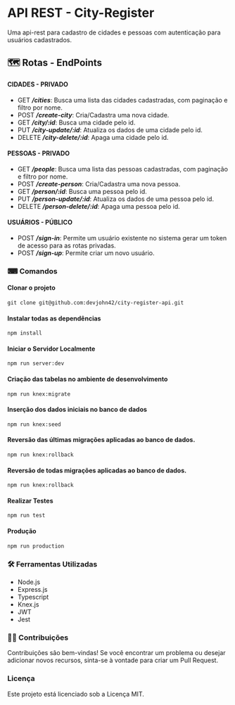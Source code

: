 # API REST - City-Register

Uma api-rest para cadastro de cidades e pessoas com autenticação para usuários cadastrados.

## 🗺 Rotas - EndPoints

#### CIDADES - PRIVADO

- GET **_/cities_**: Busca uma lista das cidades cadastradas, com paginação e filtro por nome.
- POST **_/create-city_**: Cria/Cadastra uma nova cidade.
- GET **_/city/:id_**: Busca uma cidade pelo id.
- PUT **_/city-update/:id_**: Atualiza os dados de uma cidade pelo id.
- DELETE **_/city-delete/:id_**: Apaga uma cidade pelo id.

#### PESSOAS - PRIVADO

- GET **_/people_**: Busca uma lista das pessoas cadastradas, com paginação e filtro por nome.
- POST **_/create-person_**: Cria/Cadastra uma nova pessoa.
- GET **_/person/:id_**: Busca uma pessoa pelo id.
- PUT **_/person-update/:id_**: Atualiza os dados de uma pessoa pelo id.
- DELETE **_/person-delete/:id_**: Apaga uma pessoa pelo id.

#### USUÁRIOS - PÚBLICO

- POST **_/sign-in_**: Permite um usuário existente no sistema gerar um token de acesso para as rotas privadas.
- POST **_/sign-up_**: Permite criar um novo usuário.

### ⌨ Comandos

#### Clonar o projeto

```
git clone git@github.com:devjohn42/city-register-api.git
```

#### Instalar todas as dependências

```
npm install
```

#### Iniciar o Servidor Localmente

```
npm run server:dev
```

#### Criação das tabelas no ambiente de desenvolvimento

```
npm run knex:migrate
```

#### Inserção dos dados iniciais no banco de dados

```
npm run knex:seed
```

#### Reversão das últimas migrações aplicadas ao banco de dados.

```
npm run knex:rollback
```

#### Reversão de todas migrações aplicadas ao banco de dados.

```
npm run knex:rollback
```

#### Realizar Testes

```
npm run test
```

#### Produção

```
npm run production
```

### 🛠 Ferramentas Utilizadas

- Node.js
- Express.js
- Typescript
- Knex.js
- JWT
- Jest

### 🤝🏻 Contribuições

Contribuições são bem-vindas! Se você encontrar um problema ou desejar adicionar novos recursos, sinta-se à vontade para criar um Pull Request.

### Licença

Este projeto está licenciado sob a Licença MIT.
